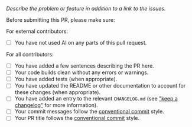 _Describe the problem or feature in addition to a link to the issues._

Before submitting this PR, please make sure:

For external contributors:

- [ ] You have not used AI on any parts of this pull request.

For all contributors:

- [ ] You have added a few sentences describing the PR here.
- [ ] Your code builds clean without any errors or warnings.
- [ ] You have added tests (when appropriate).
- [ ] You have updated the README or other documentation to account for these changes (when appropriate).
- [ ] You have added an entry to the relevant `CHANGELOG.md` (see ["keep a changelog"] for more information).
- [ ] Your commit messages follow the [conventional commit] style.
- [ ] Your PR title follows the [conventional commit] style.

[conventional commit]: https://www.conventionalcommits.org/en/v1.0.0/#summary
["keep a changelog"]: https://keepachangelog.com/en/1.1.0/
